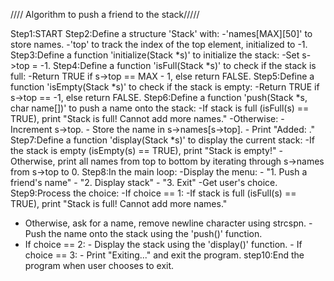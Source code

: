 //// Algorithm to push a friend to the stack/////

Step1:START
Step2:Define a structure 'Stack' with:
-'names[MAX][50]' to store names.
-'top' to track the index of the top element, initialized to -1.
Step3:Define a function 'initialize(Stack *s)' to initialize the stack:
-Set s->top = -1.
Step4:Define a function 'isFull(Stack *s)' to check if the stack is full:
-Return TRUE if s->top == MAX - 1, else return FALSE.
Step5:Define a function 'isEmpty(Stack *s)' to check if the stack is empty:
-Return TRUE if s->top == -1, else return FALSE.
Step6:Define a function 'push(Stack *s, char name[])' to push a name onto the stack:
-If stack is full (isFull(s) == TRUE), print "Stack is full! Cannot add more names."
-Otherwise: - Increment s->top. - Store the name in s->names[s->top]. - Print "Added: <name>."
Step7:Define a function 'display(Stack \*s)' to display the current stack:
-If the stack is empty (isEmpty(s) == TRUE), print "Stack is empty!"
-Otherwise, print all names from top to bottom by iterating through s->names from s->top to 0.
Step8:In the main loop:
-Display the menu: - "1. Push a friend's name" - "2. Display stack" - "3. Exit"
-Get user's choice.
Step9:Process the choice:
-If choice == 1:
-If stack is full (isFull(s) == TRUE), print "Stack is full! Cannot add more names." 
- Otherwise, ask for a name, remove newline character using strcspn. - Push the name onto the stack using the 'push()' function.
 - If choice == 2: - Display the stack using the 'display()' function. - If choice == 3: - Print "Exiting..." and exit the program.
step10:End the program when user chooses to exit.

